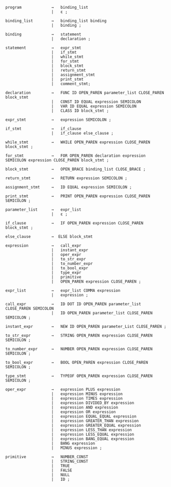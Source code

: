     program             →   binding_list
                        |   ε ;

    binding_list        →   binding_list binding
                        |   binding ;

    binding             →   statement
                        |   declaration ;

    statement           →   expr_stmt
                        |   if_stmt
                        |   while_stmt
                        |   for_stmt
                        |   block_stmt
                        |   return_stmt
                        |   assignment_stmt 
                        |   print_stmt
                        |   comment_stmt;

    declaration         →   FUNC ID OPEN_PAREN parameter_list CLOSE_PAREN block_stmt
                        |   CONST ID EQUAL expression SEMICOLON
                        |   VAR ID EQUAL expression SEMICOLON
                        |   CLASS ID block_stmt ;

    expr_stmt           →   expression SEMICOLON ;

    if_stmt             →   if_clause
                        |   if_clause else_clause ;

    while_stmt          →   WHILE OPEN_PAREN expression CLOSE_PAREN block_stmt ;

    for_stmt            →   FOR OPEN_PAREN declaration expression SEMICOLON expression CLOSE_PAREN block_stmt ;

    block_stmt          →   OPEN_BRACE binding_list CLOSE_BRACE ;

    return_stmt         →   RETURN expression SEMICOLON ;

    assignment_stmt     →   ID EQUAL expression SEMICOLON ;

    print_stmt          →   PRINT OPEN_PAREN expression CLOSE_PAREN SEMICOLON ;

    parameter_list      →   expr_list
                        |   ε ;

    if_clause           →   IF OPEN_PAREN expression CLOSE_PAREN block_stmt ;

    else_clause         →  ELSE block_stmt

    expression          →   call_expr
                        |   instant_expr
                        |   oper_expr
                        |   to_str_expr
                        |   to_number_expr
                        |   to_bool_expr
                        |   type_expr
                        |   primitive 
                        |   OPEN_PAREN expression CLOSE_PAREN ;

    expr_list           →   expr_list COMMA expression
                        |   expression ;

    call_expr           →   ID DOT ID OPEN_PAREN parameter_list CLOSE_PAREN SEMICOLON
                        |   ID OPEN_PAREN parameter_list CLOSE_PAREN SEMICOLON ;

    instant_expr        →   NEW ID OPEN_PAREN parameter_List CLOSE_PAREN ;

    to_str_expr         →   STRING OPEN_PAREN expression CLOSE_PAREN SEMICOLON ;

    to_number_expr      →   NUMBER OPEN_PAREN expression CLOSE_PAREN SEMICOLON ;

    to_bool_expr        →   BOOL OPEN_PAREN expression CLOSE_PAREN SEMICOLON ;

    type_stmt           →   TYPEOF OPEN_PAREN expression CLOSE_PAREN SEMICOLON ;

    oper_expr           →   expression PLUS expression
                        |   expression MINUS expression
                        |   expression TIMES expression
                        |   expression DIVIDED_BY expression
                        |   expression AND expression
                        |   expression OR expression
                        |   expression EQUAL_EQUAL expression
                        |   expression GREATER_THAN expression
                        |   expression GREATER_EQUAL expression
                        |   expression LESS_THAN expression
                        |   expression LESS_EQUAL expression
                        |   expression BANG_EQUAL expression
                        |   BANG expression
                        |   MINUS expression ;

    primitive           →   NUMBER_CONST
                        |   STRING_CONST
                        |   TRUE
                        |   FALSE
                        |   NULL
                        |   ID ;
